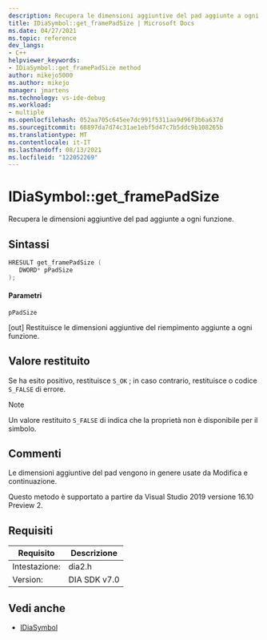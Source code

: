 ```yaml
---
description: Recupera le dimensioni aggiuntive del pad aggiunte a ogni funzione.
title: IDiaSymbol::get_framePadSize | Microsoft Docs
ms.date: 04/27/2021
ms.topic: reference
dev_langs:
- C++
helpviewer_keywords:
- IDiaSymbol::get_framePadSize method
author: mikejo5000
ms.author: mikejo
manager: jmartens
ms.technology: vs-ide-debug
ms.workload:
- multiple
ms.openlocfilehash: 052aa705c645ee7dc991f5311aa9d96f3b6a637d
ms.sourcegitcommit: 68897da7d74c31ae1ebf5d47c7b5ddc9b108265b
ms.translationtype: MT
ms.contentlocale: it-IT
ms.lasthandoff: 08/13/2021
ms.locfileid: "122052269"
---
```

# <a name="idiasymbolget_framepadsize"></a>IDiaSymbol::get_framePadSize

Recupera le dimensioni aggiuntive del pad aggiunte a ogni funzione.

## <a name="syntax"></a>Sintassi

```C++
HRESULT get_framePadSize ( 
   DWORD* pPadSize
);
```

#### <a name="parameters"></a>Parametri

 `pPadSize`

[out] Restituisce le dimensioni aggiuntive del riempimento aggiunte a ogni funzione.

## <a name="return-value"></a>Valore restituito

 Se ha esito positivo, restituisce `S_OK` ; in caso contrario, restituisce o codice `S_FALSE` di errore.

> [!NOTE]
> Un valore restituito `S_FALSE` di indica che la proprietà non è disponibile per il simbolo.

## <a name="remarks"></a>Commenti

Le dimensioni aggiuntive del pad vengono in genere usate da Modifica e continuazione.

Questo metodo è supportato a partire da Visual Studio 2019 versione 16.10 Preview 2.

## <a name="requirements"></a>Requisiti

|Requisito|Descrizione|
|-----------------|-----------------|
|Intestazione:|dia2.h|
|Version:|DIA SDK v7.0|

## <a name="see-also"></a>Vedi anche
- [IDiaSymbol](../../debugger/debug-interface-access/idiasymbol.md)
